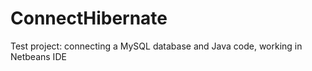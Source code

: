 # ConnectHibernate
Test project: connecting a MySQL database and Java code, working in Netbeans IDE
